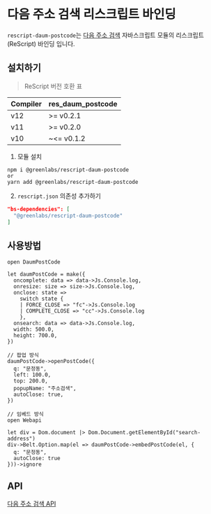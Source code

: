 # 다음 주소 검색 리스크립트 바인딩

`rescript-daum-postcode`는 [다음 주소 검색](https://postcode.map.daum.net/guide) 자바스크립트 모듈의 리스크립트(ReScript) 바인딩 입니다.

## 설치하기

> ReScript 버전 호환 표

| Compiler | res_daum_postcode |
| -------- | ----------------- |
| v12      | >= v0.2.1         |
| v11      | >= v0.2.0         |
| v10      | ~<= v0.1.2        |

1. 모듈 설치

```shell
npm i @greenlabs/rescript-daum-postcode
or
yarn add @greenlabs/rescript-daum-postcode
```

2. `rescript.json` 의존성 추가하기

```json
"bs-dependencies": [
  "@greenlabs/rescript-daum-postcode"
]
```

## 사용방법

```rescript
open DaumPostCode

let daumPostCode = make({
  oncomplete: data => data->Js.Console.log,
  onresize: size => size->Js.Console.log,
  onclose: state =>
    switch state {
    | FORCE_CLOSE => "fc"->Js.Console.log
    | COMPLETE_CLOSE => "cc"->Js.Console.log
    },
  onsearch: data => data->Js.Console.log,
  width: 500.0,
  height: 700.0,
})

// 팝업 방식
daumPostCode->openPostCode({
  q: "문정동",
  left: 100.0,
  top: 200.0,
  popupName: "주소검색",
  autoClose: true,
})

// 임베드 방식
open Webapi

let div = Dom.document |> Dom.Document.getElementById("search-address")
div->Belt.Option.map(el => daumPostCode->embedPostCode(el, {
  q: "문정동",
  autoClose: true
}))->ignore
```

## API

[다음 주소 검색 API](https://postcode.map.daum.net/guide#attributes)
